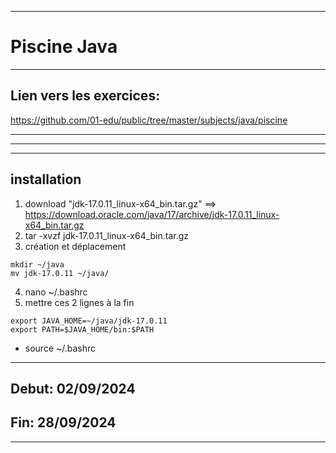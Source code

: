 *****************************************************

# Piscine Java

*****************************************************

## Lien vers les exercices:
https://github.com/01-edu/public/tree/master/subjects/java/piscine

*****************************************************
*****************************************************
*****************************************************
## installation

1) download "jdk-17.0.11_linux-x64_bin.tar.gz" ==> https://download.oracle.com/java/17/archive/jdk-17.0.11_linux-x64_bin.tar.gz
2) tar -xvzf jdk-17.0.11_linux-x64_bin.tar.gz
3) création et déplacement
```
mkdir ~/java
mv jdk-17.0.11 ~/java/
```
4) nano ~/.bashrc
5) mettre ces 2 lignes à la fin
```
export JAVA_HOME=~/java/jdk-17.0.11
export PATH=$JAVA_HOME/bin:$PATH
```
- source ~/.bashrc

*****************************************************

## Debut: 02/09/2024
## Fin: 28/09/2024

*****************************************************